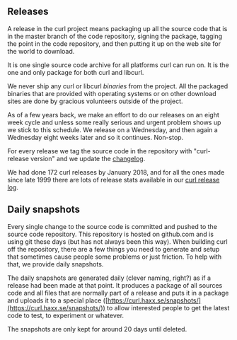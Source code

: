 ## Releases

A release in the curl project means packaging up all the source code that is
in the master branch of the code repository, signing the package, tagging the
point in the code repository, and then putting it up on the web site for the
world to download.

It is one single source code archive for all platforms curl can run on. It is
the one and only package for both curl and libcurl.

We never ship any curl or libcurl _binaries_ from the project. All the
packaged binaries that are provided with operating systems or on other
download sites are done by gracious volunteers outside of the project.

As of a few years back, we make an effort to do our releases on an eight week
cycle and unless some really serious and urgent problem shows up we stick to
this schedule. We release on a Wednesday, and then again a Wednesday eight
weeks later and so it continues. Non-stop.

For every release we tag the source code in the repository with "curl-release
version" and we update the [changelog](https://curl.haxx.se/changes.html).

We had done 172 curl releases by January 2018, and for all the ones made
since late 1999 there are lots of release stats available in our [curl release
log](https://curl.haxx.se/docs/releases.html).

## Daily snapshots

Every single change to the source code is committed and pushed to the source
code repository. This repository is hosted on github.com and is using git
these days (but has not always been this way). When building curl off the
repository, there are a few things you need to generate and setup that
sometimes cause people some problems or just friction. To help with that, we
provide daily snapshots.

The daily snapshots are generated daily (clever naming, right?) as if a
release had been made at that point. It produces a package of all sources code
and all files that are normally part of a release and puts it in a package and
uploads it to a special place
([https://curl.haxx.se/snapshots/](https://curl.haxx.se/snapshots/)) to allow
interested people to get the latest code to test, to experiment or
whatever.

The snapshots are only kept for around 20 days until deleted.

